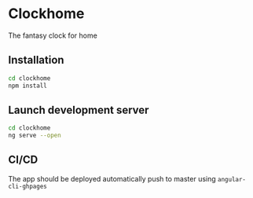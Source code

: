 # Clockhome

The fantasy clock for home

## Installation

```Bash
cd clockhome
npm install
```

## Launch development server

```Bash
cd clockhome
ng serve --open
```

## CI/CD

The app should be deployed automatically push to master using `angular-cli-ghpages`